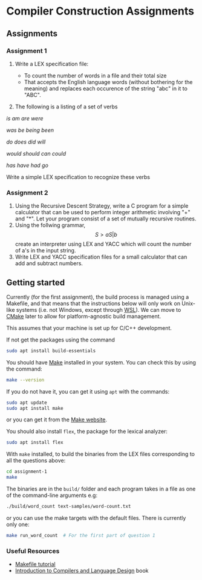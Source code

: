 # Compiler Construction Assignments

## Assignments

### Assignment 1

1. Write a LEX specification file:

   - To count the number of words in a file and their total size
   - That accepts the English language words (without bothering for the meaning) and replaces each occurence of the string "abc" in it to "ABC".

2. The following is a listing of a set of verbs

_is am are were_

_was be being been_

_do does did will_

_would should can could_

_has have had go_

Write a simple LEX specification to recognize these verbs

### Assignment 2

1. Using the Recursive Descent Strategy, write a C program for a simple calculator that can be used to perform integer arithmetic involving "+" and "\*". Let your program consist of a set of mutually recursive routines.
2. Using the follwing grammar,
   <!-- TODO: Replace ">" with the "produces arrow" -->
   $$ S > aS | b $$
   create an interpreter using LEX and YACC which will count the number of a's in the input string.
3. Write LEX and YACC specification files for a small calculator that can add and subtract numbers.

## Getting started

Currently (for the first assignment), the build process is managed using a Makefile, and that means that
the instructions below will only work on Unix-like systems (i.e. not Windows, except through [WSL](https://learn.microsoft.com/en-us/windows/wsl/about)). We can move to [CMake](https://cmake.org/) later to allow for platform-agnostic build management.

This assumes that your machine is set up for C/C++ development.

If not get the packages using the command

```bash
sudo apt install build-essentials
```

You should have [Make](https://www.gnu.org/software/make/) installed in your system. You can check this by using the command:

```bash
make --version
```

If you do not have it, you can get it using `apt` with the commands:

```bash
sudo apt update
sudo apt install make
```

or you can get it from the [Make website](https://www.gnu.org/software/make/#download).

You should also install `flex`, the package for the lexical analyzer:

```bash
sudo apt install flex
```

With `make` installed, to build the binaries from the LEX files corresponding to all the questions above:

```bash
cd assignment-1
make
```

The binaries are in the `build/` folder and each program takes in a file as one of the command-line arguments e.g:

```bash
./build/word_count text-samples/word-count.txt
```

or you can use the make targets with the default files. There is currently only one:

```bash
make run_word_count  # For the first part of question 1
```

### Useful Resources

- [Makefile tutorial](https://makefiletutorial.com)
- [Introduction to Compilers and Language Design](https://www3.nd.edu/~dthain/compilerbook/) book
